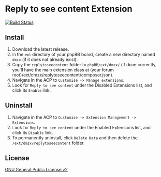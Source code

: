 # Reply to see content Extension

[![Build Status](https://travis-ci.org/dmzx/Reply-to-see-content.svg?branch=master)](https://travis-ci.org/dmzx/Reply-to-see-content)

## Install
1. Download the latest release.
2. In the `ext` directory of your phpBB board, create a new directory named `dmzx` (if it does not already exist).
3. Copy the `replytoseecontent` folder to `phpBB/ext/dmzx/` (if done correctly, you'll have the main extension class at (your forum root)/ext/dmzx/replytoseecontent/composer.json).
4. Navigate in the ACP to `Customise -> Manage extensions`.
5. Look for `Reply to see content` under the Disabled Extensions list, and click its `Enable` link.

## Uninstall
1. Navigate in the ACP to `Customise -> Extension Management -> Extensions`.
2. Look for `Reply to see content` under the Enabled Extensions list, and click its `Disable` link.
3. To permanently uninstall, click `Delete Data` and then delete the `/ext/dmzx/replytoseecontent` folder.

## License
[GNU General Public License v2](http://opensource.org/licenses/GPL-2.0)
